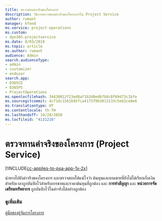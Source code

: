 ```yaml
---
title: ตรวจสอบค่าจริงของโครงการ
description: วิธีการตรวจสอบค่าจริงของโครงการใน Project Service
author: rumant
manager: kfend
ms.service: project-operations
ms.custom:
- dyn365-projectservice
ms.date: 8/03/2018
ms.topic: article
ms.author: rumant
audience: Admin
search.audienceType:
- admin
- customizer
- enduser
search.app:
- D365CE
- D365PS
- ProjectOperations
ms.openlocfilehash: 34438012f23ed0af1b2d0edbfb8c8f69d73c1bfe
ms.sourcegitcommit: 4cf1dc1561b92fca4175f0b3813133c5e63ce8e6
ms.translationtype: HT
ms.contentlocale: th-TH
ms.lasthandoff: 10/28/2020
ms.locfileid: "4131216"
---
```

# <a name="review-project-actuals-project-service"></a>ตรวจทานค่าจริงของโครงการ (Project Service)

[!INCLUDE[cc-applies-to-psa-app-1x-2x](../includes/cc-applies-to-psa-app-1x-2x.md)]

นำทางไปยังค่าจริงของโครงการ และตรวจสอบให้แน่ใจว่า ต้นทุนและยอดขายที่ยังไม่ได้เรียกเก็บเงินสำหรับเวลาถูกบันทึกไว้สำหรับการขายและราคาต้นทุนที่ถูกต้อง และ **การทำสัญญา** และ **หน่วยการจัดเตรียมทรัพยากร** ถูกบันทึกไว้ในค่าจริงได้อย่างถูกต้อง  
  
### <a name="see-also"></a>ดูเพิ่มเติม  
 [คู่มือของผู้จัดการโครงการ](../psa/project-manager-guide.md)
